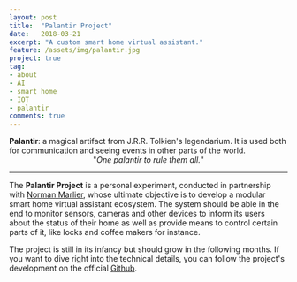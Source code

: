 ```yaml
---
layout: post
title:  "Palantir Project"
date:   2018-03-21
excerpt: "A custom smart home virtual assistant."
feature: /assets/img/palantir.jpg
project: true
tag:
- about
- AI
- smart home
- IOT
- palantir
comments: true
---
```


<div align="left">
  <b>Palantir</b>: a magical artifact from J.R.R. Tolkien's legendarium. 
  It is used both for communication and seeing events in other parts of the world.
</div>
  
<center>
  "<i>One palantir to rule them all.</i>"
</center>

---

The <b>Palantir Project</b> is a personal experiment, conducted in partnership
with [Norman Marlier](https://normanmarlier.github.io), whose ultimate objective is to 
develop a modular smart home virtual assistant ecosystem. The system should be able 
in the end to monitor sensors, cameras and other devices to inform its users about 
the status of their home as well as provide means to control certain parts of it, 
like locks and coffee makers for instance.

The project is still in its infancy but should grow in the following months.
If you want to dive right into the technical details, you can follow the project's 
development on the official [Github](https://github.com/flopeters1337/Palantir-project).
